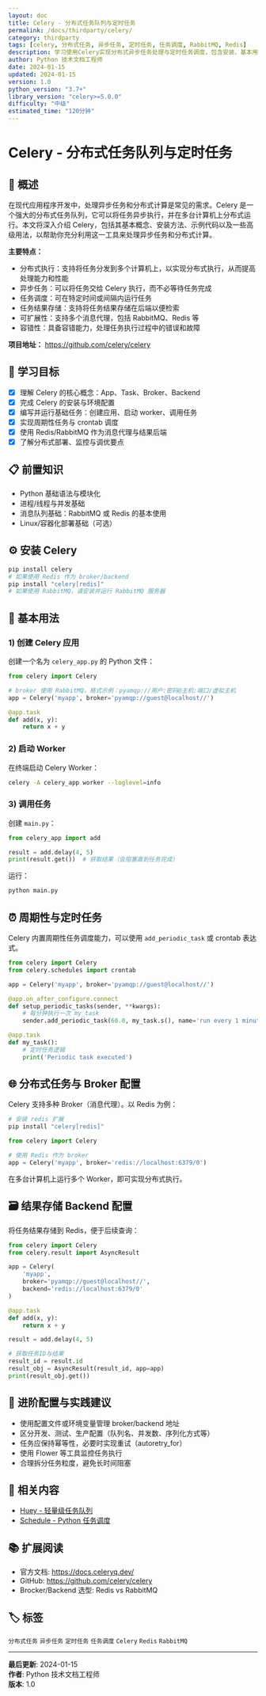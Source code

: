 ```yaml
---
layout: doc
title: Celery - 分布式任务队列与定时任务
permalink: /docs/thirdparty/celery/
category: thirdparty
tags: [celery, 分布式任务, 异步任务, 定时任务, 任务调度, RabbitMQ, Redis]
description: 学习使用Celery实现分布式异步任务处理与定时任务调度，包含安装、基本用法、周期性任务与结果存储等实战示例
author: Python 技术文档工程师
date: 2024-01-15
updated: 2024-01-15
version: 1.0
python_version: "3.7+"
library_version: "celery>=5.0.0"
difficulty: "中级"
estimated_time: "120分钟"
---
```


# Celery - 分布式任务队列与定时任务

## 📝 概述

在现代应用程序开发中，处理异步任务和分布式计算是常见的需求。Celery 是一个强大的分布式任务队列，它可以将任务异步执行，并在多台计算机上分布式运行。本文将深入介绍 Celery，包括其基本概念、安装方法、示例代码以及一些高级用法，以帮助你充分利用这一工具来处理异步任务和分布式计算。

**主要特点：**
- 分布式执行：支持将任务分发到多个计算机上，以实现分布式执行，从而提高处理能力和性能
- 异步任务：可以将任务交给 Celery 执行，而不必等待任务完成
- 任务调度：可在特定时间或间隔内运行任务
- 任务结果存储：支持将任务结果存储在后端以便检索
- 可扩展性：支持多个消息代理，包括 RabbitMQ、Redis 等
- 容错性：具备容错能力，处理任务执行过程中的错误和故障

**项目地址：** https://github.com/celery/celery

## 🎯 学习目标

- [x] 理解 Celery 的核心概念：App、Task、Broker、Backend
- [x] 完成 Celery 的安装与环境配置
- [x] 编写并运行基础任务：创建应用、启动 worker、调用任务
- [x] 实现周期性任务与 crontab 调度
- [x] 使用 Redis/RabbitMQ 作为消息代理与结果后端
- [x] 了解分布式部署、监控与调优要点

## 📋 前置知识

- Python 基础语法与模块化
- 进程/线程与并发基础
- 消息队列基础：RabbitMQ 或 Redis 的基本使用
- Linux/容器化部署基础（可选）

## ⚙️ 安装 Celery

```bash
pip install celery
# 如果使用 Redis 作为 broker/backend
pip install "celery[redis]"
# 如果使用 RabbitMQ，请安装并运行 RabbitMQ 服务器
```

## 🚀 基本用法

### 1) 创建 Celery 应用

创建一个名为 `celery_app.py` 的 Python 文件：

```python
from celery import Celery

# broker 使用 RabbitMQ，格式示例：pyamqp://用户:密码@主机:端口/虚拟主机
app = Celery('myapp', broker='pyamqp://guest@localhost//')

@app.task
def add(x, y):
    return x + y
```

### 2) 启动 Worker

在终端启动 Celery Worker：

```bash
celery -A celery_app worker --loglevel=info
```

### 3) 调用任务

创建 `main.py`：

```python
from celery_app import add

result = add.delay(4, 5)
print(result.get())  # 获取结果（会阻塞直到任务完成）
```

运行：

```bash
python main.py
```

## ⏰ 周期性与定时任务

Celery 内置周期性任务调度能力，可以使用 `add_periodic_task` 或 crontab 表达式。

```python
from celery import Celery
from celery.schedules import crontab

app = Celery('myapp', broker='pyamqp://guest@localhost//')

@app.on_after_configure.connect
def setup_periodic_tasks(sender, **kwargs):
    # 每分钟执行一次 my_task
    sender.add_periodic_task(60.0, my_task.s(), name='run every 1 minute')

@app.task
def my_task():
    # 定时任务逻辑
    print('Periodic task executed')
```

## 🌐 分布式任务与 Broker 配置

Celery 支持多种 Broker（消息代理）。以 Redis 为例：

```bash
# 安装 redis 扩展
pip install "celery[redis]"
```

```python
from celery import Celery

# 使用 Redis 作为 broker
app = Celery('myapp', broker='redis://localhost:6379/0')
```

在多台计算机上运行多个 Worker，即可实现分布式执行。

## 🗃️ 结果存储 Backend 配置

将任务结果存储到 Redis，便于后续查询：

```python
from celery import Celery
from celery.result import AsyncResult

app = Celery(
    'myapp',
    broker='pyamqp://guest@localhost//',
    backend='redis://localhost:6379/0'
)

@app.task
def add(x, y):
    return x + y

result = add.delay(4, 5)

# 获取任务ID与结果
result_id = result.id
result_obj = AsyncResult(result_id, app=app)
print(result_obj.get())
```

## 🔧 进阶配置与实践建议

- 使用配置文件或环境变量管理 broker/backend 地址
- 区分开发、测试、生产配置（队列名、并发数、序列化方式等）
- 任务应保持幂等性，必要时实现重试（autoretry_for）
- 使用 Flower 等工具监控任务执行
- 合理拆分任务粒度，避免长时间阻塞

## 🔗 相关内容

- [Huey - 轻量级任务队列](../huey/)
- [Schedule - Python 任务调度](../schedule/)

## 📚 扩展阅读

- 官方文档: https://docs.celeryq.dev/
- GitHub: https://github.com/celery/celery
- Brocker/Backend 选型: Redis vs RabbitMQ

## 🏷️ 标签

`分布式任务` `异步任务` `定时任务` `任务调度` `Celery` `Redis` `RabbitMQ`

---

**最后更新**: 2024-01-15  
**作者**: Python 技术文档工程师  
**版本**: 1.0
